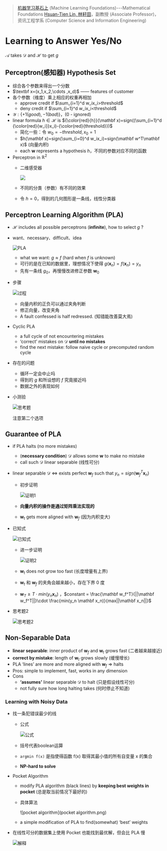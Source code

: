 > [机器学习基石上](https://www.coursera.org/learn/ntumlone-mathematicalfoundations) (Machine Learning Foundations)---Mathematical Foundations
> [Hsuan-Tien Lin, 林轩田](https://www.coursera.org/instructor/htlin)，副教授 (Associate Professor)，资讯工程学系 (Computer Science and Information Engineering)

# Learning to Answer Yes/No

$\mathcal A$ takes $\mathcal D$ and $\mathcal H$ to get $g$ 

## Perceptron(感知器) Hypothesis Set

- 综合各个参数来得出一个分数
- $\textbf x=(x_1,x_2,\cdots ,x_d)$ —— features of customer
- 各个参数（维度）乘上相应的权重再相加
  - approve credit if $\sum_{i=1}^d w_ix_i>threshold$ 
  - deny credit if $\sum_{i=1}^d w_ix_i<threshold$ 
- $\mathcal Y:\{+1(good),-1(bad) \}$，(0 - ignored)
- linear formula $h\in \mathcal H$ is ${\color{red}{h}}(\mathbf x)=sign((\sum_{i=1}^d {\color{red}{w_i}}x_i)-{\color{red}{threshold}})$ 
  - 简化一些：令 $w_0 = -threshold,x_0=1$ 
  - $h(\mathbf x)=sign(\sum_{i=0}^d w_ix_i)=sign(\mathbf w^T\mathbf x)$ (向量内积)
  - each $\mathbf w$ represents a hypothesis $h$，不同的参数对应不同的函数
- Perceptron in $\mathbb R^2$ 
  - 二维感受器

    ![](二维感受器.png)

  - 不同的分类（参数）有不同的效果

  - 令 $h=0$，得到的几何图形是一条线，线性分类器

## Perceptron Learning Algorithm (PLA)

- $\mathcal H$ includes all possible perceptrons (**infinite**), how to select $g$ ?

- want、necessary、difficult、idea

  ![PLA](PLA.png)

  - what we want: $g\approx f$ (hard when $f$ is unknown)
  - 可行的是在已知的数据里，理想情况下使得 $g(\mathbf x_n)=f(\mathbf x_n)=y_n$ 
  - 先有一条线 $g_0$，再慢慢改进修正参数 $\mathbf w_0$ 

- 步骤

  ![过程](过程.png)

  - 向量内积的正负可以通过夹角判断
  - 修正向量，改变夹角
  - A fault confessed is half redressed. (知错能改善莫大焉)

- Cyclic PLA

  - a full cycle of not encountering mistakes
  - ‘correct’ mistakes on $\mathcal D$ **until no mistakes**
  - find the next mistake: follow naive cycle or precomputed random cycle

- 存在的问题

  - 循环一定会中止吗
  - 得到的 $g$ 和所设想的 $f$ 究竟接近吗
  - 数据之外的表现如何

- 小测验 

  ![思考题](思考题.png)

  注意第二个选项


## Guarantee of PLA

- if PLA halts (no more mistakes)
  - (**necessary condition**) $\mathcal D$ allows some $\mathbf w$ to make no mistake
  - call such $\mathcal D$ linear separable (线性可分)

- linear separable $\mathcal D$ ⇔ exists perfect $\mathbf w_f$ such that $y_n = sign(\mathbf w^T_f \mathbf x_n)$ 
  - 初步证明

    ![证明1](证明1.png)

  - **向量内积的操作是通过矩阵乘法实现的**

  - $\mathbf w_t$ gets more aligned with $\mathbf w_f$ (因为内积变大)

- 已知式

  ![已知式](已知式.png)
  - 进一步证明

    ![证明2](证明2.png)

  - $\mathbf w_t$ does not grow too fast (长度增量有上界)

  - $\mathbf w_t$ 和 $\mathbf w_f$ 的夹角会越来越小，存在下界 0 度

  - $\mathbf w_T\geqslant T \cdot min(y_n \mathbf x_n)$ ，$constant = \frac{\mathbf w_f^T}{||\mathbf w_f^T||}\cdot \frac{min(y_n \mathbf x_n)}{max||\mathbf x_n||}$ 

- 思考题2

  ![思考题2](思考题2.png)


## Non-Separable Data

- **linear separable**: inner product of $\mathbf w_f$ and $\mathbf w_t$ grows fast (二者越来越接近)
- **correct by mistake**: length of $\mathbf w_t$ grows slowly (缓慢增长)
- PLA ‘lines’ are more and more aligned with $\mathbf w_f$ ⇒ halts
- Pros: simple to implement, fast, works in any dimension
- Cons
  - **‘assumes’** linear separable $\mathcal D$ to halt (只是假设线性可分)
  - not fully sure how long halting takes (何时停止不知道)


### Learning with Noisy Data

- 找一条犯错误最少的线 

  - 公式

    ![公式](公式.png)

  - 括号代表boolean运算

  - `argmin f(x)` 是指使得函数 f(x) 取得其最小值的所有自变量 x 的集合

  - **NP-hard to solve**

- Pocket Algorithm

  - modify PLA algorithm (black lines) by **keeping best weights in pocket** (总是取当前情况下最好的)

  - 具体算法

    ![pocket algorithm](pocket algorithm.png)

  - a simple modification of PLA to find(somewhat) ‘best’ weights

- 在线性可分的数据集上使用 Pocket 也能找到最优解，但会比 PLA 慢

  ![解释](解释.png)














